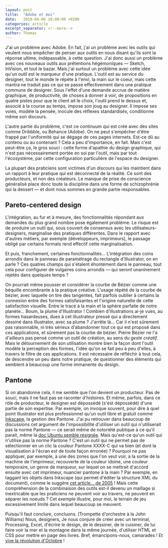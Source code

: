 ```yaml
---
layout: post
title:  "Adobe et moi"
date:   2018-04-06 10:00:00 +0200
categories: article
excerpt_separator: <!--more-->
author: Thomas
---
```

J'ai un problème avec Adobe. En fait, j'ai un problème avec les outils qui veulent nous empêcher de penser aux outils en nous disant qu'ils sont la réponse ultime, indépassable, à cette question. J'ai donc aussi un problème avec ces nouveaux outils aux prétentions hégémoniques ― Sketch, InVision, et tout le bazar<!--more-->. Mais j'ai surtout un problème avec cette idée qu'un outil est le marqueur d'une pratique. L'outil est au service du designer, tout le monde le répète à l'envi, la main sur le coeur, mais cette mantra ne traduit pas ce qui se passe effectivement dans une pratique commune de designer. Sous l'effet d'une demande accrue de matière graphique, de productivité, de choses à donner à voir, de propositions en quatre pistes pour que le client ait le choix, l'outil prend le dessus et, associé à la course au temps, impose son joug au designer. Il impose ses voies, modèle la pensée, inocule des réflexes standardisés, conditionne même son discours.

L'autre partie du problème, c'est ce continuum qui est créé avec des sites comme Dribbble, ou Behance (Adobe). On ne peut s'empêcher d'être frappé par l'uniformité qui se dégage de ces pages internets. Est-ce dû au contenu ou au contenant ? Cela a peu d'importance, en fait. Mais c'est peut-être ça, le gros souci : cette forme d'apathie du design graphique, qui n'est pas nécessairement portée en soi par l'outil, mais par tout l'écosystème, par cette configuration particulière de l'espace du designer.

La plupart des praticiens sont victimes d'un discours qui les maintient dans un rapport à leur pratique qui est déconnecté de la réalité. Ce sont des producteurs, et non des créateurs. Le manque de prise de conscience généralisé place donc toute la discipline dans une forme de schizophrénie qui la dessert ― et dont nous sommes en grande partie responsables.

## Pareto-centered design
L'intégration, au fur et à mesure, des fonctionnalités répondant aux demandes du plus grand nombre pose également problème. Le risque est de produire un outil qui, sous couvert de consensus avec les utilisateurs-designers, marginalise des pratiques différentes. Dans le rapport avec d'autres métiers, par exemple (développeurs, imprimeurs), le passage obligé par certains formats rend effectif cette marginalisation.

Et puis, franchement, certaines fonctionnalités… L'intégration des coins arrondis dans le panneau de paramétrage du rectangle d'Illustrator, on en parle ? Ces quatres champs qui s'étalent éhontément dans le panneau, tout cela pour configurer de vulgaires coins arrondis ― qui seront unaninement rejetés dans quelques temps ?

On pourrait même pousser et considérer la courbe de Bézier comme une béquille encombrante à la pratique créative. L'usage répété de la courbe de bézier, avec laquelle on tire des tangentes, fait parfois oublier à certains la connexion entre des formes satisfaisantes et l'origine naturelle de cette satisfaction visuelle. Entre le tracé à la main et la sphère parfaite de notre planète… Boum, la plume d'Illustrator ! Combien d'illustrations ai-je vues, au formes hasardeuses, dues à cet illustrateur pressé qui a directement dessiné dans Illustrator, avec sa plume ?
J'arrête là… Car il n'est sûrement pas raisonnable, ni très sérieux d'abandonner tout ce qui est proposé dans ces applications, et sûrement pas la courbe de bézier. Pierre Bézier ne l'a d'ailleurs pas pensé comme un outil de création, au sens du _geste créatif_. Mais le détournement de son utilisation montre bien la façon dont l'outil modèle la perception des formes, l'idée qu'on se fait peu à peu d'elles, à travers le filtre de ces applications. Il est nécessaire de réfléchir à tout cela, de descendre un peu dans notre pratique, de questionner des éléments qui semblent à beaucoup une forme immanente du design.

## Pantone
Si on abandonne cela, il me semble que l'on devient un producteur. Pas de souci, mais il ne faut pas se raconter d'histoires. Et même, parfois, dans ce rôle de producteur, le designer est dépossédé (s'est dépossédé) d'une partie de son expertise. Par exemple, on invoque souvent, pour dire à quel point Illustrator est plus professionnel qu'un outil libre et gratuit comme [Inkscape](http://inkscape.org/), la gestion des Pantone. J'ai pu retrouver dans beaucoup de discussions cet argument de l'impossibilité d'utiliser un outil qui n'utiliserait pas la norme Pantone ― ce serait même de notoriété publique à ce qu'il parait, même la [doc Ubuntu semble résignée](https://doc.ubuntu-fr.org/pantone). Mais qu'est-ce qu'un outil qui n'utilise pas la norme Pantone ? C'est un outil qui ne permet pas de sélectionner en un clic la couleur Pantone XXXX-C qui va bien (et dont la visualisation à l'écran est de toute façon erronée) ? Pourquoi ne pas appliquer, par exemple, à une des zones que l'on veut voir, à la sortie de la machine de l'imprimeur, recouverte de la couleur idoine, une couleur temporaire, un genre de marqueur, sur lequel on se mettrait d'accord ensuite avec cet imprimeur, nuancier pantone à la main ? Par exemple, en taggant les objets dans Inkscape (qui permet d'éditer la structure XML du document), comme le suggère [cet article… de 2005](https://www.linux.com/news/pantone-and-free-software) ! Mais cette compréhension de la combinaison des outils est-il devenu un maillage si inextricable que les praticiens ne peuvent voir au travers, ne peuvent en séparer les noeuds ? Cet exemple illustre, pour moi, le terrain de jeu excessivement limité dans lequel beaucoup se meuvent.

Puisqu'il faut conclure, concluons. (Trompette d'orchestre à la John Williams) Nous, designers, Je nous conjure de créer avec un terminal, Processing, Excel, d'écrire le design, de le dessiner, de le cuisiner, de lui faire voir la mer et la montagne dans la même journée, d'utiliser HTML et CSS pour mettre en page des livres. Bref, émancipons-nous, camarades ! Et [vive la révolution d'Octobre](https://youtu.be/qJdW0oqGX1c?t=54m18s) !
